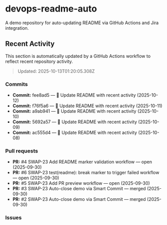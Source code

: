# devops-readme-auto
A demo repository for auto-updating README via GitHub Actions and Jira integration.

##  Recent Activity
This section is automatically updated by a GitHub Actions workflow to reflect recent repository activity.

<!--START_SECTION:activity-->
> Updated: 2025-10-13T01:20:05.308Z

### Commits
- **Commit:** fee8ad5 — 📄 Update README with recent activity (2025-10-12)
- **Commit:** f76f5a6 — 📄 Update README with recent activity (2025-10-11)
- **Commit:** a9ab941 — 📄 Update README with recent activity (2025-10-10)
- **Commit:** 5692a57 — 📄 Update README with recent activity (2025-10-09)
- **Commit:** ac555d4 — 📄 Update README with recent activity (2025-10-08)

### Pull requests
- **PR:** #4 SWAP-23 Add README marker validation workflow — open (2025-09-30)
- **PR:** #6 SWAP-23 test(readme): break marker to trigger failed workflow — open (2025-09-30)
- **PR:** #5 SWAP-23 Add PR preview workflow — open (2025-09-30)
- **PR:** #3 SWAP-23 Auto-close demo via Smart Commit — merged (2025-09-30)
- **PR:** #2 SWAP-23 Auto-close demo via Smart Commit — merged (2025-09-30)

### Issues
<!--END_SECTION:activity-->


<!-- Smart Commit FINISH test -->
